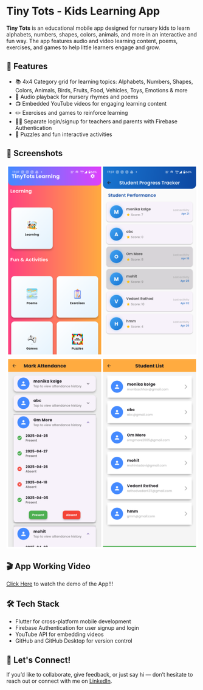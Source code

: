 # Tiny Tots - Kids Learning App
**Tiny Tots** is an educational mobile app designed for nursery kids to learn alphabets, numbers, shapes, colors, animals, and more in an interactive and fun way. The app features audio and video learning content, poems, exercises, and games to help little learners engage and grow.

## 🎯 Features
- 📚 4x4 Category grid for learning topics: Alphabets, Numbers, Shapes, Colors, Animals, Birds, Fruits, Food, Vehicles, Toys, Emotions & more
- 🎵 Audio playback for nursery rhymes and poems  
- 📺 Embedded YouTube videos for engaging learning content  
- ✏️ Exercises and games to reinforce learning  
- 👩‍🏫 Separate login/signup for teachers and parents with Firebase Authentication  
- 🧩 Puzzles and fun interactive activities  

## 📸 Screenshots
![App img1](tiny_tots/assets/images/photo.png)
![App img2](tiny_tots/assets/images/photo2.png)
<br>

## 🎬 App Working Video
[Click Here](tiny_tots/assets/images/Tiny%Tots%Video%Tutorial.mp4) to watch the demo of the App!!!

## 🛠️ Tech Stack
- Flutter for cross-platform mobile development  
- Firebase Authentication for user signup and login  
- YouTube API for embedding videos  
- GitHub and GitHub Desktop for version control  

## 🤝 Let's Connect!
If you’d like to collaborate, give feedback, or just say hi — don’t hesitate to reach out or connect with me on [LinkedIn](https://www.linkedin.com/in/om-more-b802b2281/).
